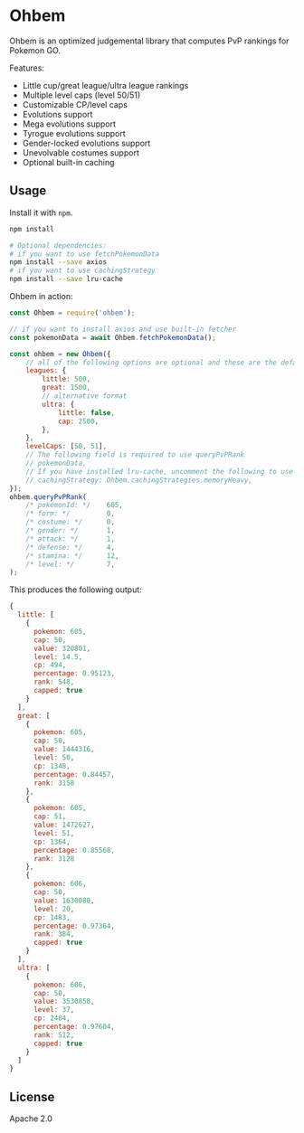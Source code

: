 # Ohbem

Ohbem is an optimized judgemental library that computes PvP rankings for Pokemon GO.

Features:

* Little cup/great league/ultra league rankings
* Multiple level caps (level 50/51)
* Customizable CP/level caps
* Evolutions support
* Mega evolutions support
* Tyrogue evolutions support
* Gender-locked evolutions support
* Unevolvable costumes support
* Optional built-in caching


## Usage

Install it with `npm`.

```sh
npm install

# Optional dependencies:
# if you want to use fetchPokemonData
npm install --save axios
# if you want to use cachingStrategy
npm install --save lru-cache
```

Ohbem in action:

```js
const Ohbem = require('ohbem');

// if you want to install axios and use built-in fetcher
const pokemonData = await Ohbem.fetchPokemonData();

const ohbem = new Ohbem({
    // all of the following options are optional and these are the default values
    leagues: {
        little: 500,
        great: 1500,
        // alternative format
        ultra: {
            little: false,
            cap: 2500,
        },
    },
    levelCaps: [50, 51],
    // The following field is required to use queryPvPRank
    // pokemonData,
    // If you have installed lru-cache, uncomment the following to use cache:
    // cachingStrategy: Ohbem.cachingStrategies.memoryHeavy,
});
ohbem.queryPvPRank(
    /* pokemonId: */    605,
    /* form: */         0,
    /* costume: */      0,
    /* gender: */       1,
    /* attack: */       1,
    /* defense: */      4,
    /* stamina: */      12,
    /* level: */        7,
);
```

This produces the following output:

```js
{
  little: [
    {
      pokemon: 605,
      cap: 50,
      value: 320801,
      level: 14.5,
      cp: 494,
      percentage: 0.95123,
      rank: 548,
      capped: true
    }
  ],
  great: [
    {
      pokemon: 605,
      cap: 50,
      value: 1444316,
      level: 50,
      cp: 1348,
      percentage: 0.84457,
      rank: 3158
    },
    {
      pokemon: 605,
      cap: 51,
      value: 1472627,
      level: 51,
      cp: 1364,
      percentage: 0.85568,
      rank: 3128
    },
    {
      pokemon: 606,
      cap: 50,
      value: 1630080,
      level: 20,
      cp: 1483,
      percentage: 0.97364,
      rank: 384,
      capped: true
    }
  ],
  ultra: [
    {
      pokemon: 606,
      cap: 50,
      value: 3530858,
      level: 37,
      cp: 2484,
      percentage: 0.97604,
      rank: 512,
      capped: true
    }
  ]
}
```

## License

Apache 2.0
